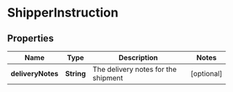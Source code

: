 
# ShipperInstruction

## Properties
Name | Type | Description | Notes
------------ | ------------- | ------------- | -------------
**deliveryNotes** | **String** | The delivery notes for the shipment |  [optional]



